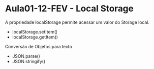 # Aula01-12-FEV - Local Storage

A propriedade localStorage permite acessar um valor do Storage local. 

* localStorage.setItem()
* localStorage.getItem()

Conversão de Objetos para texto
* JSON.parse()
* JSON.stringify()